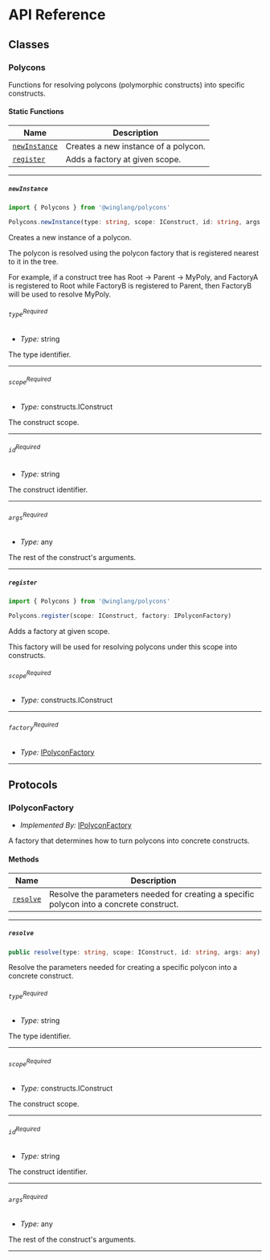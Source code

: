 # API Reference <a name="API Reference" id="api-reference"></a>



## Classes <a name="Classes" id="Classes"></a>

### Polycons <a name="Polycons" id="@winglang/polycons.Polycons"></a>

Functions for resolving polycons (polymorphic constructs) into specific constructs.


#### Static Functions <a name="Static Functions" id="Static Functions"></a>

| **Name** | **Description** |
| --- | --- |
| <code><a href="#@winglang/polycons.Polycons.newInstance">newInstance</a></code> | Creates a new instance of a polycon. |
| <code><a href="#@winglang/polycons.Polycons.register">register</a></code> | Adds a factory at given scope. |

---

##### `newInstance` <a name="newInstance" id="@winglang/polycons.Polycons.newInstance"></a>

```typescript
import { Polycons } from '@winglang/polycons'

Polycons.newInstance(type: string, scope: IConstruct, id: string, args: any)
```

Creates a new instance of a polycon.

The polycon is resolved using the
polycon factory that is registered nearest to it in the tree.

For example, if a construct tree has Root -> Parent -> MyPoly, and FactoryA
is registered to Root while FactoryB is registered to Parent, then
FactoryB will be used to resolve MyPoly.

###### `type`<sup>Required</sup> <a name="type" id="@winglang/polycons.Polycons.newInstance.parameter.type"></a>

- *Type:* string

The type identifier.

---

###### `scope`<sup>Required</sup> <a name="scope" id="@winglang/polycons.Polycons.newInstance.parameter.scope"></a>

- *Type:* constructs.IConstruct

The construct scope.

---

###### `id`<sup>Required</sup> <a name="id" id="@winglang/polycons.Polycons.newInstance.parameter.id"></a>

- *Type:* string

The construct identifier.

---

###### `args`<sup>Required</sup> <a name="args" id="@winglang/polycons.Polycons.newInstance.parameter.args"></a>

- *Type:* any

The rest of the construct's arguments.

---

##### `register` <a name="register" id="@winglang/polycons.Polycons.register"></a>

```typescript
import { Polycons } from '@winglang/polycons'

Polycons.register(scope: IConstruct, factory: IPolyconFactory)
```

Adds a factory at given scope.

This factory will be used for resolving
polycons under this scope into constructs.

###### `scope`<sup>Required</sup> <a name="scope" id="@winglang/polycons.Polycons.register.parameter.scope"></a>

- *Type:* constructs.IConstruct

---

###### `factory`<sup>Required</sup> <a name="factory" id="@winglang/polycons.Polycons.register.parameter.factory"></a>

- *Type:* <a href="#@winglang/polycons.IPolyconFactory">IPolyconFactory</a>

---



## Protocols <a name="Protocols" id="Protocols"></a>

### IPolyconFactory <a name="IPolyconFactory" id="@winglang/polycons.IPolyconFactory"></a>

- *Implemented By:* <a href="#@winglang/polycons.IPolyconFactory">IPolyconFactory</a>

A factory that determines how to turn polycons into concrete constructs.

#### Methods <a name="Methods" id="Methods"></a>

| **Name** | **Description** |
| --- | --- |
| <code><a href="#@winglang/polycons.IPolyconFactory.resolve">resolve</a></code> | Resolve the parameters needed for creating a specific polycon into a concrete construct. |

---

##### `resolve` <a name="resolve" id="@winglang/polycons.IPolyconFactory.resolve"></a>

```typescript
public resolve(type: string, scope: IConstruct, id: string, args: any): IConstruct
```

Resolve the parameters needed for creating a specific polycon into a concrete construct.

###### `type`<sup>Required</sup> <a name="type" id="@winglang/polycons.IPolyconFactory.resolve.parameter.type"></a>

- *Type:* string

The type identifier.

---

###### `scope`<sup>Required</sup> <a name="scope" id="@winglang/polycons.IPolyconFactory.resolve.parameter.scope"></a>

- *Type:* constructs.IConstruct

The construct scope.

---

###### `id`<sup>Required</sup> <a name="id" id="@winglang/polycons.IPolyconFactory.resolve.parameter.id"></a>

- *Type:* string

The construct identifier.

---

###### `args`<sup>Required</sup> <a name="args" id="@winglang/polycons.IPolyconFactory.resolve.parameter.args"></a>

- *Type:* any

The rest of the construct's arguments.

---


